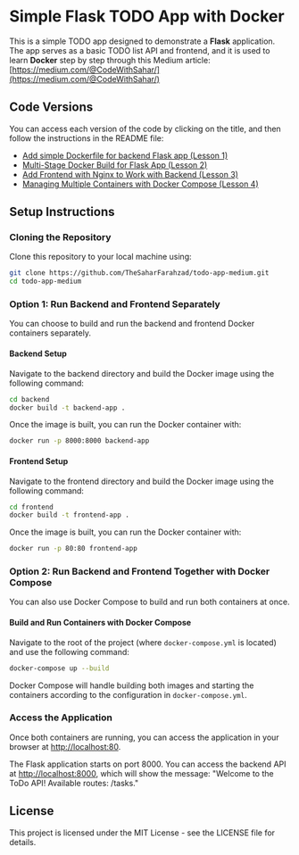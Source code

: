 # Simple Flask TODO App with Docker
This is a simple TODO app designed to demonstrate a **Flask** application. The app serves as a basic TODO list API and frontend, and it is used to learn **Docker** step by step through this Medium article:
[https://medium.com/@CodeWithSahar/](https://medium.com/@CodeWithSahar/)

## Code Versions

You can access each version of the code by clicking on the title, and then follow the instructions in the README file:

- [Add simple Dockerfile for backend Flask app (Lesson 1)](https://github.com/TheSaharFarahzad/todo-app-medium/tree/lesson-1)
- [Multi-Stage Docker Build for Flask App (Lesson 2)](https://github.com/TheSaharFarahzad/todo-app-medium/tree/lesson-2)
- [Add Frontend with Nginx to Work with Backend (Lesson 3)](https://github.com/TheSaharFarahzad/todo-app-medium/tree/lesson-3)
- [Managing Multiple Containers with Docker Compose (Lesson 4)](https://github.com/TheSaharFarahzad/todo-app-medium/tree/lesson-4)

## Setup Instructions

### Cloning the Repository

Clone this repository to your local machine using:

```bash
git clone https://github.com/TheSaharFarahzad/todo-app-medium.git
cd todo-app-medium
```

### Option 1: Run Backend and Frontend Separately

You can choose to build and run the backend and frontend Docker containers separately.

#### Backend Setup

Navigate to the backend directory and build the Docker image using the following command:

```bash
cd backend
docker build -t backend-app .
```

Once the image is built, you can run the Docker container with:

```bash
docker run -p 8000:8000 backend-app
```

#### Frontend Setup

Navigate to the frontend directory and build the Docker image using the following command:

```bash
cd frontend
docker build -t frontend-app .
```

Once the image is built, you can run the Docker container with:

```bash
docker run -p 80:80 frontend-app
```

### Option 2: Run Backend and Frontend Together with Docker Compose

You can also use Docker Compose to build and run both containers at once.

#### Build and Run Containers with Docker Compose

Navigate to the root of the project (where `docker-compose.yml` is located) and use the following command:

```bash
docker-compose up --build
```

Docker Compose will handle building both images and starting the containers according to the configuration in `docker-compose.yml`.

### Access the Application

Once both containers are running, you can access the application in your browser at [http://localhost:80](http://localhost:80).

The Flask application starts on port 8000. You can access the backend API at [http://localhost:8000](http://localhost:8000), which will show the message: "Welcome to the ToDo API! Available routes: /tasks."

## License

This project is licensed under the MIT License - see the LICENSE file for details.
